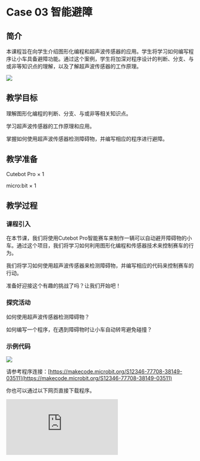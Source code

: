 ﻿---
sidebar_position: 8
sidebar_label: case 08 智能避障
---

# Case 03 智能避障

## 简介

本课程旨在向学生介绍图形化编程和超声波传感器的应用。学生将学习如何编写程序让小车具备避障功能。通过这个案例，学生将加深对程序设计的判断、分支、与或非等知识点的理解，以及了解超声波传感器的工作原理。

![](https://wiki-media-ef.oss-cn-hongkong.aliyuncs.com/docs/microbit/microbit-smart-car/microbit-smart-cutebot-pro/cases-libraries/images/cutebot-pro-case-08-01.png)

## 教学目标

理解图形化编程的判断、分支、与或非等相关知识点。

学习超声波传感器的工作原理和应用。

掌握如何使用超声波传感器检测障碍物，并编写相应的程序进行避障。



## 教学准备

Cutebot Pro × 1

micro:bit × 1

## 教学过程

### 课程引入

在本节课，我们将使用Cutebot Pro智能赛车来制作一辆可以自动避开障碍物的小车。通过这个项目，我们将学习如何利用图形化编程和传感器技术来控制赛车的行为。

我们将学习如何使用超声波传感器来检测障碍物，并编写相应的代码来控制赛车的行动。

准备好迎接这个有趣的挑战了吗？让我们开始吧！

### 探究活动

如何使用超声波传感器检测障碍物？

如何编写一个程序，在遇到障碍物时让小车自动转弯避免碰撞？


### 示例代码

![](https://wiki-media-ef.oss-cn-hongkong.aliyuncs.com/docs/microbit/microbit-smart-car/microbit-smart-cutebot-pro/cases-libraries/images/cutebot-pro-case-08-02.png)


请参考程序连接：[https://makecode.microbit.org/S12346-77708-38149-03511](https://makecode.microbit.org/S12346-77708-38149-03511)

你也可以通过以下网页直接下载程序。

<div
    style={{
        position: 'relative',
        paddingBottom: '60%',
        overflow: 'hidden',
    }}
>
    <iframe
        src="https://makecode.microbit.org/S12346-77708-38149-03511"
        frameborder="0"
        sandbox="allow-popups allow-forms allow-scripts allow-same-origin"
        style={{
            position: 'absolute',
            width: '100%',
            height: '100%',
        }}
    />
</div>


### 团队合作与展示

学生分成小组，共同完成小车的制作和程序编写。

鼓励学生之间相互合作、交流和分享经验。

每个小组有机会向其他小组展示他们制作的智能赛车。

### 总结与反思

回顾课程内容，提醒学生掌握了哪些知识和技能。

引导学生讨论他们在制作过程中遇到的问题和困难，以及如何解决这些问题。

引导学生思考小车超声波传感器在生活中还有哪些应用。
